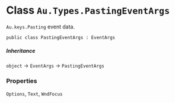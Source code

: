 # Class `Au.Types.PastingEventArgs`

`Au.keys.Pasting` event data.

```
public class PastingEventArgs : EventArgs
```

##### Inheritance

`object` → `EventArgs` → `PastingEventArgs`

### Properties

`Options`, `Text`, `WndFocus`